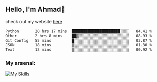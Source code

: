 
## Hello, I'm Ahmad👋

check out my website [here](https://ahmadalwi.com/)

<!--START_SECTION:waka-->

```txt
Python       20 hrs 17 mins  █████████████████████░░░░   84.41 %
Other        2 hrs 8 mins    ██▒░░░░░░░░░░░░░░░░░░░░░░   08.93 %
Git Config   55 mins         █░░░░░░░░░░░░░░░░░░░░░░░░   03.87 %
JSON         18 mins         ▒░░░░░░░░░░░░░░░░░░░░░░░░   01.30 %
Text         13 mins         ▒░░░░░░░░░░░░░░░░░░░░░░░░   00.92 %
```

<!--END_SECTION:waka-->

### My arsenal:

[![My Skills](https://skillicons.dev/icons?i=js,ts,py,go,react,nextjs,svelte,nodejs,django,tailwind,html,css,sass,firebase,mongodb,postgres,mysql,redis,git,github,docker,vscode,figma,godot)](https://skillicons.dev)
